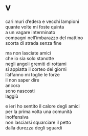 # v

cari muri d’edera e vecchi lampioni  
quante volte mi foste quinta  
a un vagare interminato  
compagni nell’imbarazzo del mattino  
scorta di strada senza fine

ma non lasciate amici  
che io sia solo stanotte  
negli angoli gremiti di rottami  
si appiatta il corteo dei giorni  
l’affanno mi toglie le forze  
il non saper dire  
ancora  
sono nascosti  
laggiù

e ieri ho sentito il calore degli amici  
per la prima volta una comunità  
inoffensiva  
non lasciarsi squarciare il petto  
dalla durezza degli sguardi
